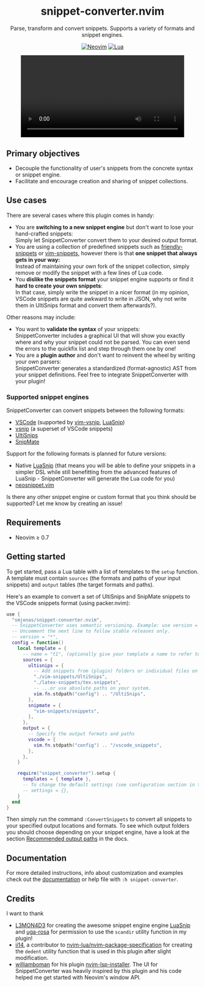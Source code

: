 <div align="center">

# snippet-converter.nvim

Parse, transform and convert snippets. Supports a variety of formats and snippet engines.

[![Neovim](https://img.shields.io/badge/Neovim%200.7+-green.svg?style=for-the-badge&logo=neovim)](https://neovim.io)
[![Lua](https://img.shields.io/badge/Lua-blue.svg?style=for-the-badge&logo=lua)](http://www.lua.org)

<video src="https://user-images.githubusercontent.com/40792180/166674215-61bd1e8c-c307-4db9-bca1-a71f873e00ff.mp4" width="85%">

</div>

## Primary objectives
- Decouple the functionality of user's snippets from the concrete syntax or snippet engine.
- Facilitate and encourage creation and sharing of snippet collections.

## Use cases
There are several cases where this plugin comes in handy:

- You are **switching to a new snippet engine** but don't want to lose your
  hand-crafted snippets:\
  Simply let SnippetConverter convert them to your desired output format.
- You are using a collection of predefined snippets such as [friendly-snippets](https://github.com/rafamadriz/friendly-snippets) or
  [vim-snippets](https://github.com/honza/vim-snippets), however there is that **one snippet
  that always gets in your way:**\
  Instead of maintaining your own fork of the snippet collection, simply remove or modify the snippet with a few lines of Lua code.
- You **dislike the snippets format** your snippet engine supports or find it **hard to
  create your own snippets**:\
  In that case, simply write the snippet in a nicer format (in my opinion, VSCode snippets are quite
  awkward to write in JSON, why not write them in UltiSnips format and convert them afterwards?).

Other reasons may include:
- You want to **validate the syntax** of your snippets:\
  SnippetConverter includes a graphical UI that will show you exactly where and why your snippet
  could not be parsed. You can even send the errors to the quickfix list and step through them one by one!
- You are a **plugin author** and don't want to reinvent the wheel by writing your own parsers:\
  SnippetConverter generates a standardized (format-agnostic) AST from your snippet definitions. Feel free to integrate SnippetConverter with your plugin!

### Supported snippet engines
SnippetConverter can convert snippets between the following formats:
- [VSCode](https://code.visualstudio.com/docs/editor/userdefinedsnippets) (supported by [vim-vsnip](https://github.com/hrsh7th/vim-vsnip), [LuaSnip](https://github.com/L3MON4D3/LuaSnip))
- [vsnip](https://github.com/hrsh7th/vim-vsnip) (a superset of VSCode snippets)
- [UltiSnips](https://github.com/SirVer/ultisnips)
- [SnipMate](https://github.com/garbas/vim-snipmate)

Support for the following formats is planned for future versions:
- Native [LuaSnip](https://github.com/L3MON4D3/LuaSnip) (that means you will be able to
  define your snippets in a simpler DSL while still benefitting from the advanced features of LuaSnip - SnippetConverter will generate the Lua code for you)
- [neosnippet.vim](https://github.com/Shougo/neosnippet.vim)

Is there any other snippet engine or custom format that you think should be supported? Let me know by creating an issue!

## Requirements
- Neovim ≥ 0.7

## Getting started

To get started, pass a Lua table with a list of templates to the `setup` function. A template must contain
`sources` (the formats and paths of your input snippets) and `output` tables (the target formats and paths).

Here's an example to convert a set of UltiSnips and SnipMate snippets to the VSCode snippets format (using packer.nvim):

```lua
use {
  "smjonas/snippet-converter.nvim",
  -- SnippetConverter uses semantic versioning. Example: use version = "1.*" to avoid breaking changes on version 1.
  -- Uncomment the next line to follow stable releases only.
  -- version = "*",
  config = function()
    local template = {
      -- name = "t1", (optionally give your template a name to refer to it in the `ConvertSnippets` command)
      sources = {
        ultisnips = {
          -- Add snippets from (plugin) folders or individual files on your runtimepath...
          "./vim-snippets/UltiSnips",
          "./latex-snippets/tex.snippets",
          -- ...or use absolute paths on your system.
          vim.fn.stdpath("config") .. "/UltiSnips",
        },
        snipmate = {
          "vim-snippets/snippets",
        },
      },
      output = {
        -- Specify the output formats and paths
        vscode = {
          vim.fn.stdpath("config") .. "/vscode_snippets",
        },
      },
    }

    require("snippet_converter").setup {
      templates = { template },
      -- To change the default settings (see configuration section in the documentation)
      -- settings = {},
    }
  end
}
```
Then simply run the command `:ConvertSnippets` to convert all snippets to your specified
output locations and formats. To see which output folders you should choose depending on
your snippet engine, have a look at the section [Recommended output paths](doc/documentation#recommended-output-paths) in the docs.

## Documentation

For more detailed instructions, info about customization and examples check out the
[documentation](doc/documentation.md) or help file with `:h snippet-converter`.

## Credits
I want to thank
- [L3MON4D3](https://github.com/L3MON4D3) for creating the awesome snippet engine engine [LuaSnip](https://github.com/L3MON4D3/LuaSnip)
  and [uga-rosa](https://github.com/uga-rosa) for permission to use the `scandir` utility function in my plugin!
- [ii14](https://github.com/ii14), a contributor to [nvim-lua/nvim-package-specification](https://github.com/nvim-lua/nvim-package-specification)
  for creating the `dedent` utility function that is used in this plugin after slight modification.
- [williamboman](https://github.com/williamboman) for his plugin [nvim-lsp-installer](https://github.com/williamboman/nvim-lsp-installer).
  The UI for SnippetConverter was heavily inspired by this plugin and his code helped me get started with Neovim's window API.
